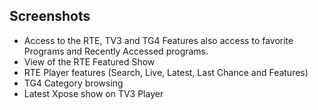 ## Screenshots ##
  * Access to the RTE, TV3 and TG4 Features also access to favorite Programs and Recently Accessed programs.
![![](http://xbmc-vodie.googlecode.com/files/screenshot000.png)](http://xbmc-vodie.googlecode.com/files/screenshot000.png)
  * View of the RTE Featured Show
![![](http://xbmc-vodie.googlecode.com/files/screenshot005.png)](http://xbmc-vodie.googlecode.com/files/screenshot005.png)
  * RTE Player features (Search, Live, Latest, Last Chance and Features)
![![](http://xbmc-vodie.googlecode.com/files/screenshot002.png)](http://xbmc-vodie.googlecode.com/files/screenshot002.png)
  * TG4 Category browsing
![![](http://xbmc-vodie.googlecode.com/files/screenshot003.png)](http://xbmc-vodie.googlecode.com/files/screenshot003.png)
  * Latest Xpose show on TV3 Player
![![](http://xbmc-vodie.googlecode.com/files/screenshot004.png)](http://xbmc-vodie.googlecode.com/files/screenshot004.png)